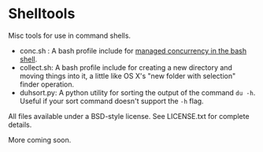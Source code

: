 # Shelltools

Misc tools for use in command shells.

- conc.sh : A bash profile include for [managed concurrency in the bash shell](http://galvanist.com/post/51134915590/managed-concurrency-in-the-bash-shell).
- collect.sh: A bash profile include for creating a new directory and moving things into it, a little like OS X's "new folder with selection" finder operation.
- duhsort.py: A python utility for sorting the output of the command `du -h`. Useful if your sort command doesn't support the `-h` flag.

All files available under a BSD-style license. See LICENSE.txt for complete details.

More coming soon.